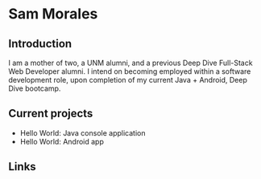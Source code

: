 # Sam Morales

## Introduction

I am a mother of two, a UNM alumni, and a previous Deep Dive Full-Stack Web Developer alumni. I intend on becoming employed within a software development role, upon completion of my current Java + Android, Deep Dive bootcamp.

## Current projects

- Hello World: Java console application
- Hello World: Android app

## Links
